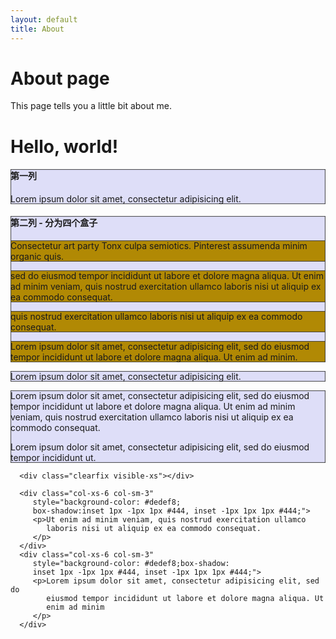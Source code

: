 ```yaml
---
layout: default
title: About
---
```

# About page

This page tells you a little bit about me.


<div class="container">
    <h1>Hello, world!</h1>
    <div class="row">
        <div class="col-md-3" style="background-color: #dedef8;box-shadow: inset 1px -1px 1px #444, inset -1px 1px 1px #444;">
            <h4>第一列</h4>
            <p>
                Lorem ipsum dolor sit amet, consectetur adipisicing elit.
            </p>
        </div>
        <div class="col-md-9" style="background-color: #dedef8;box-shadow: inset 1px -1px 1px #444, inset -1px 1px 1px #444;">
            <h4>第二列 - 分为四个盒子</h4>
            <div class="row">
                <div class="col-md-6" style="background-color: #B18904; box-shadow: inset 1px -1px 1px #444, inset -1px 1px 1px #444;">
                    <p>
                        Consectetur art party Tonx culpa semiotics. Pinterest 
        assumenda minim organic quis.
                    </p>
                </div>
                <div class="col-md-6" style="background-color: #B18904; box-shadow: inset 1px -1px 1px #444, inset -1px 1px 1px #444;">
                    <p>
                         sed do eiusmod tempor incididunt ut labore et dolore magna 
        aliqua. Ut enim ad minim veniam, quis nostrud exercitation 
        ullamco laboris nisi ut aliquip ex ea commodo consequat.
                    </p>
                </div>
            </div>
            <div class="row">
                <div class="col-md-6" style="background-color: #B18904; box-shadow: inset 1px -1px 1px #444, inset -1px 1px 1px #444;">
                    <p>
                        quis nostrud exercitation ullamco laboris nisi ut 
        aliquip ex ea commodo consequat.
                    </p>
                </div>
                <div class="col-md-6" style="background-color: #B18904; box-shadow: inset 1px -1px 1px #444, inset -1px 1px 1px #444;">
                    <p>
                        Lorem ipsum dolor sit amet, consectetur adipisicing elit, 
        sed do eiusmod tempor incididunt ut labore et dolore magna 
        aliqua. Ut enim ad minim.
                    </p>
                </div>
            </div>
        </div>
    </div>
</div>

<div class="container">
   <div class="row" >
      <div class="col-xs-6 col-sm-3" 
         style="background-color: #dedef8;
         box-shadow: inset 1px -1px 1px #444, inset -1px 1px 1px #444;">
         <p>Lorem ipsum dolor sit amet, consectetur adipisicing elit.</p>
      </div>
      <div class="col-xs-6 col-sm-3" 
         style="background-color: #dedef8;box-shadow: 
         inset 1px -1px 1px #444, inset -1px 1px 1px #444;">
         <p>Lorem ipsum dolor sit amet, consectetur adipisicing elit, sed do 
            eiusmod tempor incididunt ut labore et dolore magna aliqua. Ut 
            enim ad minim veniam, quis nostrud exercitation ullamco laboris 
            nisi ut aliquip ex ea commodo consequat.
         </p>
         <p>Lorem ipsum dolor sit amet, consectetur adipisicing elit, sed do 
            eiusmod tempor incididunt ut. 
         </p>
      </div>

      <div class="clearfix visible-xs"></div>

      <div class="col-xs-6 col-sm-3" 
         style="background-color: #dedef8;
         box-shadow:inset 1px -1px 1px #444, inset -1px 1px 1px #444;">
         <p>Ut enim ad minim veniam, quis nostrud exercitation ullamco 
            laboris nisi ut aliquip ex ea commodo consequat. 
         </p>
      </div>
      <div class="col-xs-6 col-sm-3" 
         style="background-color: #dedef8;box-shadow: 
         inset 1px -1px 1px #444, inset -1px 1px 1px #444;">
         <p>Lorem ipsum dolor sit amet, consectetur adipisicing elit, sed do 
            eiusmod tempor incididunt ut labore et dolore magna aliqua. Ut 
            enim ad minim 
         </p>
      </div>
   </div>
</div>